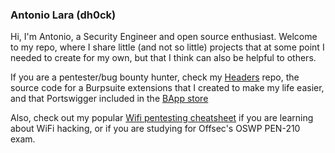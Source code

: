 ### Antonio Lara (dh0ck)

Hi, I'm Antonio, a Security Engineer and open source enthusiast. Welcome to my repo, where I share little (and not so little) projects that at some point I needed to create for my own, but that I think can also be helpful to others.

If you are a pentester/bug bounty hunter, check my <a href="https://github.com/dh0ck/Headers">Headers</a> repo, the source code for a Burpsuite extensions that I created to make my life easier, and that Portswigger included in the <a href="https://portswigger.net/bappstore/f12b0f468c0942ceadeb56cfe642885b">BApp store</a>

Also, check out my popular <a href="https://github.com/dh0ck/Wi-Fi-Pentesting-Cheatsheet">Wifi pentesting cheatsheet</a> if you are learning about WiFi hacking, or if you are studying for Offsec's OSWP PEN-210 exam.



